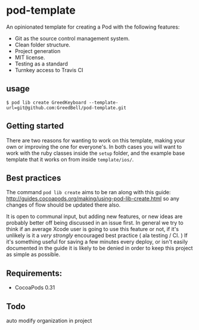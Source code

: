 pod-template
============

An opinionated template for creating a Pod with the following features:

- Git as the source control management system.
- Clean folder structure.
- Project generation
- MIT license.
- Testing as a standard
- Turnkey access to Travis CI

## usage

```shell
$ pod lib create GreedKeyboard --template-url=git@github.com:GreedBell/pod-template.git
```

## Getting started

There are two reasons for wanting to work on this template, making your own or improving the one for everyone's. In both cases you will want to work with the ruby classes inside the `setup` folder, and the example base template that it works on from inside `template/ios/`. 

## Best practices

The command `pod lib create` aims to be ran along with this guide: <http://guides.cocoapods.org/making/using-pod-lib-create.html> so any changes of flow should be updated there also.

It is open to communal input, but adding new features, or new ideas are probably better off being discussed in an issue first. In general we try to think if an average Xcode user is going to use this feature or not, if it's unlikely is it a _very strongly_ encouraged best practice ( ala testing / CI. ) If it's something useful for saving a few minutes every deploy, or isn't easily documented in the guide it is likely to be denied in order to keep this project as simple as possible.

## Requirements:

- CocoaPods 0.31


## Todo

auto modify organization in project
